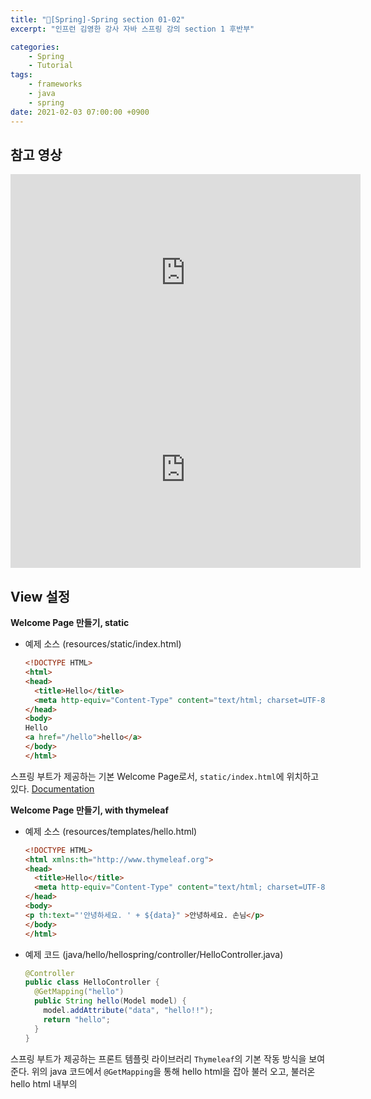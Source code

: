 ```yaml
---
title: "📓[Spring]-Spring section 01-02"
excerpt: "인프런 김영한 강사 자바 스프링 강의 section 1 후반부"

categories:
    - Spring
    - Tutorial
tags:
    - frameworks
    - java
    - spring
date: 2021-02-03 07:00:00 +0900
---
```


## 참고 영상

<iframe width="560" height="315" src="https://www.youtube.com/embed/tbNfjC4Wwh8" frameborder="0" allow="accelerometer; autoplay; clipboard-write; encrypted-media; gyroscope; picture-in-picture" allowfullscreen></iframe>

<iframe width="560" height="315" src="https://www.youtube.com/embed/OMm7Hs4q4Sw" frameborder="0" allow="accelerometer; autoplay; clipboard-write; encrypted-media; gyroscope; picture-in-picture" allowfullscreen></iframe>

## View 설정

**Welcome Page 만들기, static**

- 예제 소스 (resources/static/index.html)
  ```html
  <!DOCTYPE HTML>
  <html>
  <head>
    <title>Hello</title>
    <meta http-equiv="Content-Type" content="text/html; charset=UTF-8" />
  </head>
  <body>
  Hello
  <a href="/hello">hello</a>
  </body>
  </html>
  ```
스프링 부트가 제공하는 기본 Welcome Page로서, ```static/index.html```에 위치하고 있다. [Documentation](https://docs.spring.io/spring-boot/docs/current/reference/html/spring-boot-features.html#boot-features-spring-mvc-welcome-page)

**Welcome Page 만들기, with thymeleaf**

- 예제 소스 (resources/templates/hello.html)
  ```html
  <!DOCTYPE HTML>
  <html xmlns:th="http://www.thymeleaf.org">
  <head>
    <title>Hello</title>
    <meta http-equiv="Content-Type" content="text/html; charset=UTF-8" />
  </head>
  <body>
  <p th:text="'안녕하세요. ' + ${data}" >안녕하세요. 손님</p>
  </body>
  </html>
  ```
- 예제 코드 (java/hello/hellospring/controller/HelloController.java)
  ```java
  @Controller
  public class HelloController {
    @GetMapping("hello")
    public String hello(Model model) {
      model.addAttribute("data", "hello!!");
      return "hello";
    }
  }
  ```
스프링 부트가 제공하는 프론트 템플릿 라이브러리 ```Thymeleaf```의 기본 작동 방식을 보여준다. 위의 java 코드에서 ```@GetMapping```을 통해 hello html을 잡아 불러 오고, 불러온 hello html 내부의